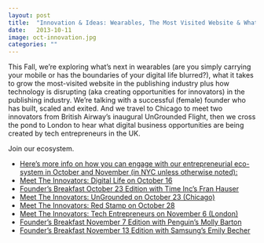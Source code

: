 ```yaml
---
layout: post
title:  "Innovation & Ideas: Wearables, The Most Visited Website & What’s Next For Publishing"
date:   2013-10-11
image: oct-innovation.jpg
categories: ""
---
```


This Fall, we’re exploring what’s next in wearables (are you simply carrying your mobile or has the boundaries of your digital life blurred?), what it takes to grow the most-visited website in the publishing industry plus how technology is disrupting (aka creating opportunities for innovators) in the publishing industry. We’re talking with a successful (female) founder who has built, scaled and exited. And we travel to Chicago to meet two innovators from British Airway’s inaugural UnGrounded Flight, then we cross the pond to London to hear what digital business opportunities are being created by tech entrepreneurs in the UK.

Join our ecosystem.

* [Here’s more info on how you can engage with our entrepreneurial eco-system in October and November (in NYC unless otherwise noted):](https://www.eventbrite.com/e/meet-the-innovators-digital-life-tickets-8410258309)
* [Meet The Innovators: Digital Life on October 16](https://www.eventbrite.com/e/founders-breakfast-october-23rd-edition-with-time-incs-fran-hauser-tickets-8249341001)
* [Founder’s Breakfast October 23 Edition with Time Inc’s Fran Hauser](https://www.eventbrite.com/e/meet-the-innovators-ungrounded-tickets-8398818091)
* [Meet The Innovators: UnGrounded on October 23 (Chicago)](https://www.eventbrite.com/e/meet-the-innovators-red-stamp-tickets-8290971519)
* [Meet The Innovators: Red Stamp on October 28]()
* [Meet The Innovators: Tech Entrepreneurs on November 6 (London)]()
* [Founder’s Breakfast November 7 Edition with Penguin’s Molly Barton](https://www.eventbrite.com/e/founders-breakfast-november-7-edition-with-penguins-molly-barton-tickets-8534630309)
* [Founder’s Breakfast November 13 Edition with Samsung’s Emily Becher](https://www.eventbrite.com/e/founders-breakfast-november-13-edition-with-samsungs-emily-becher-tickets-8535641333)


